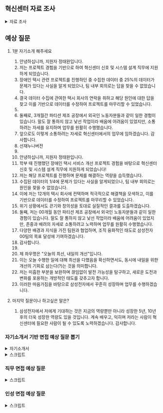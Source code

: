 ## 혁신센터 자료 조사

<details>
<summary>자료 조사</summary>

혁신센터

- DS 부문의 Data와 IT 인프라 솔루션을 담당하는 부서
- IT 시스템의 고도화와 Digital Transformation을 선도
- 팀은 총 6가지
  - MES팀: 제조 실행 및 스케쥴링, 설비/인프라 제어 관리, 스마트팩토리 담당
  - MIS팀: 경영개발 정보 담당
  - Data Intelligence팀: IT인프라와 플랫폼 제공, 데이터 센터를 모아 기획, 운영, 유지, 슈퍼컴, cloud, 네트워크 고도화, Data Lake, 재택근무와 화상회의 시스템등의 digital workplace 제공
  - DX팀: DT를 선도할 수 있도록 전략 기획, 과제관리, 품질관리 담당
  - 소프트웨어 연구소: 선행 연구, 소프트웨어 엔지니어링, 제품 보안 담당
  - CSE팀: 시뮬레이션 및 모델링 담당
  - 문구: Happy Innovator, Making Your Imagination Real
  - 대표 이사: 경계현

6개의 팀 중 내가 가고 싶은 팀

- MES
  - 이 이유는?
- Data Intelligence
  - 그 이유는?
-

갈 수 없는 팀

- CSE팀

MIS(Management Information System) 팀

- DS부문의 효율적인 경영을 위한 경영정보 시스템 기획/구축/운영(Business Intelligence)
- ERP, PLM, CRM, SCM, SRM, EHS 등 분야별 업무 프로세스 및 Data 분석, 취약점 진단
- MIS Data 분석 환경/체계(경영Data Mart, Data Pipeline, Metadata) 구축/운영
- RPA/Chatbot/Spotfire/Splunk/BI Solution 활용한 업무 개선 방안 도출
- IT시스템 Solution 및 전략 수립(PI Consulting, Process Innovation)
- Web/Mobile Platform을 활용한 시스템 Architecture(Business, UX, Data, I/F) 설계 및
  IT프로젝트(SI. System Integration) 추진/관리(PMO)
- Global SaaS 솔루션(Salesforce 등) 도입 검토(PoC) 및 적용 방안 설계/구축/운영
- MIS Application/Architecture 및 HW/SW 관리/운영/개선/최적화(SM. System Management)
- MIS SRE(Site Reliability Engineering) 기준설계/이상감지

Digital Transformation(DX) 추진

- Business, Data Architecture 변화관리 및 최적화
- DX PMO 및 PI 컨설팅
- IT 프로젝트 품질 검증 및 테스트 실행 기획
- IT 운영 성과 관리 방안 및 시스템 기획
- 대임직원 DX Communication 및 제도 운영
- 전사 DX/Agile 교육 기획, 운영 및 관리
- 사내 시스템 개선을 위한 UX 설계 및 컨설팅, UI 디자인 및 디자인 시스템 구축/운영

AI & Data Science

- 설계-개발-제조-품질 영역의 난제 해결을 위한 AI 활용 기술 개발
- Data 분석 및 Feature Engineering, 학습용 Data 전처리 및 Data Pipeline 개발
- 영상, 이미지, Text 활용 AI 알고리즘 개발
- AI/ML/DL 모델을 활용한 시스템 개발
- AI 응용 서비스 적용 컨설팅

Data Engineering / Data Service / MLOps 개발

- 개발/제조/경영 Data 플랫폼 서비스, Data Lake / DW 구축
- 개념/논리 Data Modeling, Data Flow / 대용량 Data Processing System 설계
- Data 품질 향상 / Data Pipeline 최적화
- Self-Analytics 도구, 데이터 병렬 분산 처리 도구 설계/구축/운영
- AI Platform 설계/구축/운영
  Job Description
  Data Center IT Infra 설계/구축/운영
- Server, Storage and Network Infra 설계/구축/운영
- Supercomputing & AI(ML/DL) Infra 및 High Performance Computing Infra 설계/구축/

운영

- Campus & Multi Data-Center Network 설계 및 최적화, 차세대 Network 기술도입
- Application 병렬화/최적화, AI Model/Algorithm 및 대규모 분산 학습 연구
- R&D향 Cloud 기획/설계/구축 및 최적화

Data Center 기획/구축/운영 및 응용 연구

- 차세대 Data Center 구축, 고집적/고효율 Facility 구축/운영 및 효율화
- Data Center 제어 및 운영 자동화 위한 DCIM 구축/운영, Disaster Recovery (재해복구)
- Data Center 운영 데이터(온도/습도/전력 등) 분석 통한 Server 用 제품 검증 및 불량 분석

Smart Factory 설계/구축

- Autonomous Factory 向 Manufacturing Execution System 구축
- 안정적인 시스템 유지를 위한 SRE(Site Reliability Engineering)
- 물류 Capa 검증 및 분석, 물류 Simulation을 통한 반송 최적화
- 생산 환경 변화를 위한 물류 반송/저장 System 설계 및 개발
- Safety 환경안전 & Smart Infra 시스템 설계 및 고도화
- 설비/공정 품질 개선을 위한 시스템 제어 및 설계
- 수율/품질 Solution Engineering
- 검사/계측, 설비 환경 Data 분석 및 차세대 Data Pipeline 솔루션 설계
- 가상 FAB Modeling & Simulation 통한 FAB Capa 및 실시간 이상 감지 설계
- 반도체 라인 셋업 및 안정화를 통한 시스템 기반 체제 구축

화성 HPC 센터
HPC: High Performance Computing
지금까지 삼성전자 반도체 관련 데이터는 각기 다른 위치에서 관리되어옴
반도체 설계는 화성 DSR 타워 쪽에서, 공정 데이터는 각 반도체 공장(팹)에서 서버를 관리하는 방식
반도체 회로 미세화 및 제조 공정 단계가 늘어나면서 데이터 수집량이 크게 증가
무정전전원장치(UPS) ㅇ게 뭔데

</details>

## 예상 질문

<!-- <details>
<summary>스크립트</summary> -->

1.  1분 자기소개 해주세요

    1.  안녕하십니까, 지원자 정태완입니다.
    2.  저는 프로젝트 경험을 기반으로 하여 혁신센터 신호 및 시스템 설계 직무에 지원하게 되었습니다.
    3.  장애인 택시 관련 프로젝트를 진행하던 중 수집한 데이터 중 25%의 데이터가 문제가 있다는 사실을 알게 되었으나, 팀 내부 회의로는 답을 찾을 수 없었습니다.
    4.  결국 데이터 수집에 관여한 택시 회사의 연락을 취하고 해당 원인에 대한 답을 찾고 이를 기반으로 데이터를 수정하여 프로젝트를 마무리할 수 있었습니다.
    5.
    6.  둘째로, 3개월간 파티션 제조 공장에서 외국인 노동자분들과 같이 일한 경험이 있습니다. 말도 잘 통하지 않고 낯선 작업이라 배움에 어려움이 있었지만, 소통하려는 자세를 유지하며 업무를 원활히 수행했습니다.
    7.  앞으로도 이렇게 소통하려는 자세로 혁신센터에서의 업무에 임하겠습니다. 감사합니다.
    8.  선재누나버전
    9.
    10. 안녕하십니까, 지원자 정태완입니다.
    11. 학부 때 진행했던 장애인 택시 서비스 개선 프로젝트 경험을 바탕으로 혁신센터 신호 및 시스템 설계 직무에 지원하게 되었습니다!
    12. 저는 해당 프로젝트를 진행하며 문제를 해결하는 역량을 습득했습니다.
    13. 수집된 데이터의 1/4에 문제가 있다는 사실을 알게되었으나, 팀 내부 회의로는 원인을 찾을 수 없었습니다.
    14. 이에 저는 12개의 택시 회사에 컨택하며 적극적으로 해결책을 모색하고, 이를 기반으로 데이터를 수정하여 프로젝트를 마무리할 수 있었습니다.
    15. 위기 상황에서도 끈기와 창의성을 토대로 실질적인 결과를 도출하겠습니다.
    16. 둘째, 저는 00개월 동안 파티션 제조 공장에서 외국인 노동자분들과 같이 일한 경험이 있습니다. 말도 잘 통하지 않고 낯선 작업이라 배움에 어려움이 있었지만, 존중과 배려의 자세로 소통하려고 노력하며 업무를 원활히 수행했습니다.
    17. 다양한 배경과 지식을 가진 팀원과 협업하며, 조직 융화적인 태도로 삼성전자 00팀의 목표 달성에 기여하겠습니다.
    18. 감사합니다.
    19.
    20. 제 좌우명은 "오늘의 최선, 내일의 개선"입니다.
    21. 이는 오늘 수행한 일에 대해 최선을 다했음을 확신하면서도, 동시에 내일을 위한 개선의 기회로 삼는다(?)는 것을 의미합니다.
    22. 저는 미흡한 부분을 보완하며 끊임없이 발전 가능성을 탐구하고, 새로운 도전과 변화를 포용하는 개방적인 태도를 갖추고자 합니다.
    23. 이러한 마음가짐을 바탕으로 삼성전자에서 꾸준히 성장하며 업무를 수행하겠습니다.

2.  마지막 질문이나 하고싶은 말은?
    1.  삼성전자에서 저에게 기대하는 것은 지금의 역량뿐만 아니라 성장한 5년, 10년 후의 더욱 성장한 역량도 있을 것입니다. 계속 배우고, 익히며 저라는 사람이 혁신센터에 필요한 사람이 될 수 있도록 노력하겠습니다. 감사합니다.

  <!-- </details> -->

### 자기소개서 기반 면접 예상 질문 뽑기

<details>
<summary>자기소개서</summary>
[삼성전자]  DS - 혁신센터  신호및시스템설계

DS - 혁신센터 | DS - Foundry사업부 | DS - 제조&기술담당

신호및시스템설계 | SW개발 | 기구개발

전공
시스템경영공학

평점
3.68

학업과정 중 특기사항
특기사항 내용
경영정보시스템 및 실습, 응용통계 및 연습, 생산관리 등의 과목을 수강하며 사내 혁신 및 데이터 분석 업무를 위한 지식을 습득하였습니다.

대내외 활동
활동구분 활동명 시작일 / 종료일 활동 상세 설명
교외커뮤니티활동 멀티캠퍼스 빅데이터 기반 지능형 서비스 개발 2022-03 ~ 2022-07 빅데이터 분석 프로젝트를 수행하며 데이터 분석 역량 강화
교외커뮤니티활동 데이크루 5기 2023-04 ~ 2023-05 인공지능 경진대회 사이트 데이콘에서 서포터즈 활동을 진행하며 AI 관련 서비스를 소개
교외커뮤니티활동 싸피 2024-01 ~ 2024-12 프로그래밍 역량 강화 및 프로젝트를 진행하며 풀스택 역량 강화

정보처리기사 등급없음 2023-11-15 한국산업인력공단 23203260209G
SQL개발자(SQLD) 등급없음 2023-07-07 한국데이터산업진흥원 038010886
ADsP 등급없음 2023-09-15 한국데이터산업진흥원 049005974

취미 / 특기
프리웨이트 운동/농구

존경인물
드웨인 존슨

존경이유
최고의 자리에서도 운동(기본)의 중요성을 늘 강조

에세이
삼성전자를 지원한 이유와 입사 후 회사에서 이루고 싶은 꿈을 기술하십시오.
[정도의 길을 걷는 동반자]
저는 스스로 떳떳한 삶을 사는 것을 굉장히 중요하게 여깁니다. 좋은 결과를 얻기보다 모두에게 당당하게, 자부심 있게 말할 수 있는 과정을 걷고자 합니다. 삼성전자 또한 모든 일에 있어서 정도를 추구하고 있습니다. 정도란 계속 걸어가기 힘들고, 한번 벗어난다면 더더욱 돌아오기 힘든 길입니다. 정도의 길을 걷지 않는 사람들에겐 미련하다, 고지식하다는 평가를 듣는 길이기도 합니다. 그렇기에 정도를 걸어온 사람만이 그 가치를 이해할 수 있을 것입니다. 저는 정도를 걷는 삼성전자의 가치를 깊게 이해하고, 그 길을 같이 걸어가는 동반자가 되고 싶어 지원하게 되었습니다.

[혁신을 만드는 중요한 키: 데이터]
삼성전자는 사내 혁신의 예시를 들라면 빠지지 않는 C-Lab을 운영하며 사내 아이디어 증진을 위해 노력하고 있습니다. 또한 IT 부문에서의 혁신을 끌어내고자 혁신 센터를 운영하고 있습니다. 이에 저는 산업공학을 전공하며 사내 혁신 및 애자일 프로세스 등의 기법을 학습한 지식을 토대로 삼성전자의 혁신에 이바지하겠습니다. 또한 삼성전자가 보유한 데이터를 활용, 분석하여 품질 및 생산성을 개선하겠습니다. 단순히 쌓인 데이터를 활용하는 것에 그치지 않고 데이터 수집, 가공 과정을 깊게 이해하며 데이터의 진정한 가치를 끌어내 데이터 기반 혁신 및 품질 개선에 기여하겠습니다.

본인의 성장과정을 간략히 기술하되 현재의 자신에게 가장 큰 영향을 끼친 사건, 인물 등을 포함하여 기술하시기 바랍니다. (※작품 속 가상인물도 가능)
[꿈이 없는 학생, A]
지금은 말이 많은 편이지만, 어린 시절에는 책을 좋아하는 조용한 성격이었습니다. 중학교 시절 친구들과 축구하기 시작하면서 활발해졌고, 고등학교에 입학하고 열정적으로 농구를 하며 지금의 성격이 형성되기 시작했습니다. 세월이 지나며 성격이 달라졌지만, 바뀌지 않은 점이 있다면 꿈이 없다는 점입니다. 꿈을 정한 시기는 대학교 2학년, 2018년으로 그리 오래되지 않았습니다. 청소년기엔 꿈이 정해지지 않았기에 공부에 의욕이 없었지만, 지금 하는 공부가 꿈을 이루는 것에 분명한 도움이 된다고 생각하며 버텨 수능에서 준수한 성적을 거뒀습니다. 하지만 전공을 선택할 때가 되자 혼란스러웠습니다. 결국 진로를 확실히 정하지 못한 저는 1년 후 전공을 선택하는 공학계열로 성균관대학교에 입학하였습니다.

[대학 생활에서 가장 가치 있었던 학점, F]
수능만 보고 달려온 저에게 대학교 1학년은 최악의 1년이었습니다. 의욕을 다시 채우지 못한 저는 대학교에서 새로운 인간관계를 형성하지 않았고, 성적을 좋게 받지도 못하며 허송세월하였습니다. 그렇게 1학년을 허비하던 중 저를 바꿔준 사건이 발생했습니다. 프로그래밍 과목을 수강하던 저는 친구의 도움을 받아 과제를 제출하였고, 해당 과제가 부정행위로 판명되어 자신의 결백을 직접 증명하지 않는 이상 F 학점을 받게 되는 상황에 부닥쳤습니다. 처음에는 억울한 마음에 결백을 증명하고자 제출 코드를 정리하고 미팅 날짜를 잡았으나, 날짜가 다가올수록 이유 모를 식욕부진과 질환들에 시달렸습니다. 그러던 와중 내 행동이 이치에 맞는 일인가, 정말 정직하게 과제를 제출하였기에 억울함을 느끼는가, 학점을 낮게 받기 싫어서 떼를 쓰는 것이 아니냐는 생각이 들면서 어머니께 대화를 청하며 상황을 설명해 드렸습니다. 그러자 어머니께서는 화를 내시기는커녕 마음이 가는 대로 행동해라, 나쁜 길로 빠지기는 쉽지만, 옳은 길로 돌아오기는 어려운 법인데, 너는 지금 그걸 선택하는 갈림길에 서 있다고 말씀해 주시며 제 선택을 응원해 주셨습니다. 결국 저는 교수님께 사죄의 메일을 보내며 겸허히 학점 F를 받았습니다.
그 후 6개월간 쉬며 제 행보를, 그리고 지난 1년을 되돌아보는 시간을 가지며 개발자로 진로를 확고히 정한 저는 입대를 선택했고, 군대에서 여러 좋은 사람들의 영향을 받으며 학교로 돌아오게 되었습니다. 마음가짐이 완전히 달라진 저는 헛되이 보낸 1년을 복구하는 시간을 보내며 새로운 마음가짐으로 열심히 학업에 집중했습니다. 정도의 길을 걷겠다는 신념을 유지하며 족보, 대리과제와 같은 편법엔 눈길도 주지 않고 제가 할 수 있는 방향으로 학업에 열중했고, 저의 학점은 결국 천천히 상승 그래프를 그리며 4점대 학점을 받기 시작했습니다. 교내에서 학점 우수자에게 주는 상을 받고, 교외에서는 여러 개의 코딩 테스트를 통과하는 등 정직하게 쌓아온 제 노력은 이제 빛을 보기 시작했습니다. 저는 이렇게 단단하게 쌓아온 역량으로 삼성전자에서도 흔들리지 않고 정도를 걸어가며 삼성전자의 혁신 및 품질 개선을 위해 힘쓰겠습니다.

최근 사회 이슈 중 중요하다고 생각되는 한 가지를 선택하고 이에 관한 자신의 견해를 기술해 주시기 바랍니다.
[교육제도, 이대로 괜찮은가?]
최근 공교육을 담당하는 교사분들에 대한 교권 침해 문제가 대두되고 있습니다. 주호민 씨의 특수교사 고소, 서이초등학교 교사의 자살 사건에서 시작해서 지금까지 알려진 사건만 10건이 넘습니다. 게다가 해당 사건들은 교권을 넘어 인권까지 침해하는 사건들입니다.
사실 이런 문제가 발생하는 것은 시간문제였습니다. 2022년 기준 출생아 수는 24만 명으로, 제가 태어난 해인 1998년의 출생아 수 64만 명에 비하면 37.5%에 불과합니다. 또한 평균 가구원 수는 3.1명에서 2.2명으로 감소했습니다. 가정당 자녀 수가 줄어들었으니, 자녀에 대한 부모의 관심도는 당연히 증가할 수밖에 없고, 자녀의 주변 환경도 더욱 신경 쓰게 됩니다. 그리고 자녀의 주변 환경 중 학부모와 대화가 가능하고, 타협의 여지가 있는 요인이라고 고려할 만한 부분은 교사밖에 없습니다. 그러다 보니 교사에 대한 지나친 간섭, 뒤로 이어지는 교권 침해 학부모 및 학생에 대한 처벌 미흡과 학생 인권의 지나친 강조까지 더해져 더는 버틸 수 없는 수준까지 이른 것입니다.
저는 제도가 재정립되지 않는 이상 교권 및 인권 침해 문제는 끊이지 않을 것으로 생각합니다. 변화를 기대하며 처벌 없이 관대하게 넘어갈 수 있는 수준은 이미 지나쳤고, 과거 학생 인권을 강조하던 시절과는 상황이 달라졌기 때문입니다. 게다가 학생 인권이 올라가면 교사에게 그에 맞는 대응 방안을 마련해줬어야 하는데, 현재 제도는 그런 부분을 전혀 고려하지 않고 만들어졌기도 합니다. 문제가 터지고 여론에 맞춰 급하게 법을 수정, 제정했던 부작용이 이제 터진 것입니다. 만약 이번에도 여론이 교사의 편을 들었기 때문에 교사를 위해 감정적으로 법을 제정한다면 이번 일과 마찬가지로 무고한 피해자가 속출할 것입니다. 한 번에 완벽하게 양측 이해관계를 조율할 수는 없겠지만, 더욱 신중하게 결정하여 더는 무고한 피해자가 나오지 않았으면 하는 바람입니다.

지원한 직무 관련 본인이 갖고 있는 전문지식/경험(심화전공, 프로젝트, 논문, 공모전 등)을 작성하고, 이를 바탕으로 본인이 지원 직무에 적합한 사유를 구체적으로 서술해 주시기 바랍니다.
[혁신과 프로그래밍의 교집합: 산업공학]
프로그래머로서의 기본 소양은 물론이고, 혁신센터에서 목표로 하는 작업을 수행하기 위해서는 데이터 관련 지식 또한 필수적일 것입니다. 그에 더해 기업 시스템과 혁신 프로세스 등의 이해도가 높다면 더욱 혁신센터에 적합할 것입니다. 저는 빅데이터, 데이터 분석, 데이터베이스, 경영정보 시스템 등의 데이터 관련 전공과목들을 이수하며 직무 수행을 위한 지식을 쌓았습니다. 또한 기술경영 개론, 생산관리, 기술관리, 경영과학 등의 과목들을 이수하며 기업의 운영 및 혁신과 관련된 지식을 쌓았습니다. 기존에 존재하던 기업들을 분석하여 혁신할 수 있는 부분을 찾아내고, 기술의 변화에 따른 기업들의 변화 및 혁신 사례들을 학습하며 기존 기업에서의 혁신 시스템 발전 과정을 이해하였습니다.

[다양한 주제의 프로젝트 경험]
앞서 언급한 과목들과 알고리즘, CS 지식을 기반으로 다양한 프로젝트를 진행하며 역량을 발전시켰습니다. 데이터 수집과 전처리, 데이터 분석 모델 개발까지의 과정을 처음부터 끝까지 담당했습니다. 데이터 수집과 전처리에서는 깔끔하게 만들어진 데이터셋을 기반으로 프로젝트를 진행하지 않았습니다. 모든 데이터를 직접 크롤링 및 라벨링 하였고, 작업 과정에서 데이터 수집 과정에 대한 이해가 데이터에 대한 깊은 이해로 이어짐을 알게 되었습니다. 또한 데이터 분석 모델에서 올바른 지표의 중요성을 느꼈고, 통계적 지식이 어떤 방식으로 데이터 분석에 활용되고 있는지 이해했습니다. 그리고 앞선 과정들을 거치며 만들어 낸 모델에서 도출된 정보들이 어떤 방식으로 활용될 수 있는지를 이해하며 추후 혁신센터에서의 업무에 도움이 될 귀중한 경험을 쌓았습니다.

지금까지 제가 쌓아온 지식은 혁신센터에서 업무와 충분히 시너지를 일으킬 수 있을 것입니다. 혁신에 대한 이해와 데이터 역량으로 삼성전자의 혁신 및 품질 개선을 위해 힘쓰겠습니다.

</details>

<details>
<summary>스크립트</summary>

1. 왜 삼성전자 DS에 지원했는가?, 왜 혁신센터에 지원했는가?
   1. 삼성전자 DS의 혁신센터에서 제 역량을 발휘하여 회사에 기여할 수 있을 것이라 생각했습니다. 데이터 분석 역량와 IT 역량을 길러온 저에게 두가지 역량을 모두 발휘할 수 있다는 점이 매력적으로 다가왔고, 그래서 지원하게 되었습니다.
2. 혁신센터는 뭐하는 곳인가?
   1. DS부문의 데이터와 IT시스템 고도화, 데이터 기반의 Digital Transformation을 주도하는 조직입니다. 또한 스마트 팩토리 운영 및 데이터 수집, 전처리, 분석 등을 활용하여 품질을 개선하는 데에도 일조합니다.
3. 왜 신호 및 시스템 설계에 지원했는가?
   1. 데이터를 활용하여 가치를 창출하는 과정에 동참하고 싶어서 지원하게 되었습니다. 혁신센터의 경우 데이터의 저장 및 전처리, 분석, 서비스까지의 데이터 프로세스의 전 과정을 담당하고 있는데, 그 과정에 일조할 수 있는 직무가 신호 및 시스템 설계라고 생각하여 지원하게 되었습니다.
4. 왜 2지망은 SW개발 3지망은 기구 개발로 적었는가?
   1. 데이터 분석 역량과 IT 역량을 발휘할 수 있는 곳이 어디가 있을까 고민하다가 3가지 직무를 정했고, 그 중 가장 잘 수행할 수 있을 것이라 생각하는 순서대로 선택했습니다. 데이터 기반 혁신을 전직원이 인지할 수 있도록 하는 것이 삼성전자의 목표였는데, SW개발 직무를 수행하게 되면 데이터 기반 혁신의 과정에 참여할 수 있을 것이라 생각했습니다.
5. 한 학기를 휴학했는데 그때 뭐했냐
   1. 데이터 분석 부트캠프를 수료했습니다. 여러 프로젝트를 진행하며 데이터의 중요성, 팀 프로젝트에서의 소통의 중요성에 대해 알게 되었고, 그 당시에 배웠던 경험들을 최근 팀 프로젝트를 진행하면서도 유의미하게 활용하기도 했습니다.
6. 왜 산업공학과에 진학하게 되었나요?
   1. 솔직히 말씀드리자면, 의도해서 전공하진 않았습니다. 제 학교의 경우 1학년 학점을 기반으로 2학년부터 전공을 선택할 수 있는데, 학점이 좋지 않아서 선택할 수 있는 전공이 제한되어 있었고, 그중 산업공학과를 선택하게 되었습니다. 하지만 꽤나 적성에 맞아서 운이 좋았다고 생각합니다.
7. 학점이 높은 편은 아니네요?
   1. 객관적으로 높은 편은 아니라 아쉽습니다. 대학교 초창기에 학점을 낮게 받으며 시작이 망가졌던 부분이 큰 원인이라고 생각합니다. 그래도 꾸준히 학점을 올리고자 노력해서 4년동안 점차 높아진 성적을 받을 수 있었습니다.
8. 응용통계는 지원자에게 중요한 과목이라고 생각하는데, D+를 받았네요?이유가 뭐죠?
   1. 해당 과목을 포기했었습니다. 1학년 시절을 아쉽게 보내서 기초가 다져지지 않은 상태였는데 이해할 수 없는 과목을 신청했고, 해당 과목에 지나치게 많은 시간을 투자하게 되어 우선순위를 뒤로 미뤘습니다. 당시의 선택은 다소 후회하는 선택이었고, 시간을 더 투자하더라도 포기하지 말았어야 한다고 생각합니다.
9. SQLD 자격증은 왜 취득했나요?
   1. 데이터 분석, 혹은 IT 중 어떤 업무를 하게 되도 SQL역량은 필요할 것이라 판단했습니다. 데이터베이스에서 자료를 가져오던지, 데이터베이스에 결과물을 INSERT하는 과정은 필수적이라 생각해서 SQLD를 취득하였습니다.
10. 농구를 특기로 적은 이유가 있나요?
    1. 농구 자체도 잘하지만, 진짜 특기는 농구에서의 소통과 팀워크 증진이라고 생각합니다. 농구의 경우 다른 스포츠보다 인원을 자유롭게 정할 수 있다보니 모르는 사람과 같이 하게되는 경우가 빈번합니다. 그 팀에서 소통을 최대한 이끌어내고, 소통을 통해 팀워크를 발휘하여 팀으로 농구할 수 있도록 하는 것이 제 진짜 특기라고 생각해서 농구를 특기로 적게 되었습니다.
11. 결과가 중요한가요 과정이 중요한가요?
    1. 둘다 중요합니다. 하지만 특출나야 하는 것은 결과이고 부족하지 말아야 하는 것은 과정이라고 생각합니다. 과정이 부족하여 남들에게 이야기하기 힘들고, 스스로도 납득할 수 없는 과정을 거쳤다면 아무리 특출난 결과를 도출해도 빛이 바래진다고 생각합니다.(이거 고쳐야함)
12. 삼성전자의 정도에는 어떤 것이 있나요?
    1. 기업의 정도경영을 따진다면 세무조사를 언급하지 않을 수 없습니다. 삼성전자의 경우 매년 특별 세무조사 없이 정기 세무조사에서도 큰 문제 없이 잘 넘어가고 있습니다. 세무조사는 어떻게든 부족한 부분을 찾으려는 목적이 강한 만큼, 세무조사에서 큰 문제없이 넘어가고 있다는 것이 삼성전자가 정도를 걷고 있다는 것을 증명하고 있다 생각합니다.
    2. 삼성전자는 윤리규범 제보 사이트를 운영하며 정도경영을 위해 노력하고 있습니다. 단순히 사내 사례 뿐만 아니라 이해관계자의 경우도 포괄적으로 수용하며 경영문화를 위해 노력하고 있습니다.
13. 삼성전자의 사내혁신에는 어떤 것이 있을까요?
    1. 데이터 기반의 의사결정이 있겠습니다. 기존에는 같은 상황에서 개인의 역량, 혹은 경험에 따라 결과물을 다르게 도출할 수 있는 불확실성이 있었는데, 데이터 기반의 의사결정 도입을 통해 모두가 같은 결과물을 도출할 수 있도록 한 것이 사내혁신의 예라고 할 수 있겠습니다.
14. 데이터의 수집, 가공 과정을 깊게 이해하겠다고 했는데, 반도체 지식이 없는 상태 아닌가요?
    1. 맞습니다. 지금의 저는 반도체에 대해 잘 알지 못하는 상태입니다. 하지만 데이터 분석 기법을 무리없이 활용할 수 있고, 데이터의 가치를 이끌어내기 위해선 수집, 가공 과정을 알아야 한다는 것을 납득한 상태입니다. 필요성을 스스로 느끼고 있는 저이기에, 입사 후 반도체 교육을 이수하여 부족한 부분을 채우고 더 나아질 수 있을 것입니다.
15. 왜 개발자로 진로를 선택했나요?
    1. 코드를 활용하여 작은 부분부터 결과물을 쌓아올리는 과정이 흥미로웠습니다. 또한 실력이 늘어가는 것이 결과물로 보이고, 빠르게 체감할 수 있다는 점이 매력적이었습니다.
16. 족보를 보는 학생들은 그럼 잘못된 행동을 하고 있나요?
    1. 제 기준에서는 그렇습니다. 면접 자리에서, 혹은 교수님 앞에서 자신이 족보를 봤다고 당당하게 말할 수 있는 지원자는 없을 것입니다. 그런 사례가 잘못된 행동을 하고 있다고 스스로 인지하고 있음을 증명한다고 생각합니다.
17. 왜 자기소개서 사회이슈 부분에서 이런 주제를 선택했나요?
    1. 어떠한 갈등이 발생했을 때, 더욱 공정하게 다뤄야 한다고 생각하여 해당 주제를 선택하였습니다. 특히 변화의 과정에서는 상황에 대해 객관적으로 평가하고, 주관을 배제한 채 일이 이루어져야 하는데, 제가 적은 사건에서는 그렇게 일이 진행되지 않았고, 결국 피해자가 발생하게 되어 중요한 사회이슈라고 판단했습니다.
18. 어떤 기업의 사례를 학습했는가?
    1. LG의 공정 프로세스를 학습했습니다. 제조 과정에서 결함이 자주 발생했고, 해당 부분을 해결하기 위해 이상 탐지 알고리즘을 활용하는 방안을 주장했습니다.
19. 다른 기업의 혁신 사례는 어떤 부분이 있는가?
    1. 휴맥스의 사례가 있습니다.(여기 더 써야 함)
20. 회사에 들어와서는 어떤 일을 하고싶나요?
    1. ML/DL을 활용하여 지능화 스마트 팩토리를 구축하는 과정에 일조하고 싶습니다. 스마트 팩토레에서 여러 ML/DL기술을 사용하는데 그 과정에서 제가 일조할 수 있을 것이라 생각합니다. 또한 스마트 팩토리는 아직 완성된 상태가 아닌, 점차 발전하고 있는 상태이기에 변화하는 부분이 많을 것인데, 학습 역량을 가진 저로써는 변화하는 과정에서 빠르게 할 수 있는 일을 찾아내고 처리할 수 있을 것이라 생각해서 앞서 말씀드렸든 스마트 팩토리 관련 업무를 하고 싶습니다.

</details>

### 직무 면접 예상 질문

<details>
<summary>스크립트</summary>
- MES, Data Intelligence팀 일부 파트, CSE팀에서는 제조 데이터를 분석하는 과제 수행
- 어떤 업무를 수행하던지, 프로그래밍을 수행할 일이 많다
- 또한 어떤 분야의 업무건 결과물을 DB에 Insert하거나 Search해야하기 때문에 SQL 역량을 기르는 것도 좋다, 데이터베이스 또한 마찬가지
- 답변할 때 내가 이 회사에 어떤 기여를 할 수 있는지 생각하면서 답변하는게 좋을 듯 싶음

1. 왜 이 직무를 선택했는가?
   1. 지금까지 데이터와 IT역량을 길러왔는데, 이 두가지 역량을 동시에 필요로 하는 직무가 혁신센터 신호 및 시스템 설계이기에 이 직무를 선택했습니다. 제가 가진 두가지 역량을 동시에 활용하며 회사에 기여할 수 있을 것이라 생각했습니다.
2. 이력서에 적힌 내용이 회사와 직무를 선택하는 것에 어떤 영향을 주었는가?
   1. 데이터 분석 역량과 IT역량을 가지고 있다는 점이 혁신센터 신호 및 시스템 설계 직무를 선택하도록 만들었습니다. 혁신센터가 삼성전자 DS의 데이터 관리를 표방하고 있기도 하고, 현직자 인터뷰에서 개발 직무가 아니더라도 IT역량이 필요하다는 이야기가 많았기에 제가 회사에서 주어지는 업무를 잘 수행할 수 있을 것이라 판단했습니다.
3. 왜 이 회사와 이 직무를 선택했는가?
   1. 삼성전자는 최근 데이터 센터도 구축하며 데이터 사업에 투자하고 있고, 혁신센터는 현재 회사가 나아가는 방향에서 중요한 역할을 하는 부서라고 생각했습니다. 또한 그 과정에서 데이터 역량과 IT 역량이 필요한 신호 및 시스템 설계 직무에서 제 역량을 발휘하여 회사에 기여할 수 있을 것이라 생각했기에 이 직무에 지원하게 되었습니다.
4. 이 직무를 잘하기 위해 필요한 스킬이나 태도는 뭐가 있을까?
   1. 새로운 것을 학습하고 빠르게 활용하는 유연함이 필요할 것입니다. 지금까지 쌓아온 역량과 다소 다른 업무를 맡을 수도 있고, 시대의 특성상 새로운 기술을 학습해야 할 수도 있는데 빠르게 역량을 확장해나가며 업무를 진행할 수 있는 유연함이 필요하다고 생각했습니다.
   2. 태도로는 소통하려는 자세가 필요할 것입니다. 데이터 업무의 특성상 다른 부서와 협력하거나 논의해야 하는 일이 많은데, 그 과정에서 소통하려는 태도가 있어야 업무를 원활하게 수행할 수 있고 불필요한 자원 낭비를 줄일 수 있을 것입니다.
5. 그렇다면 어떤 경험으로 내가 이러한 스킬이나 태도를 가지고 있음을 증명할 수 있을까?
   1. 미작성
6. 왜 석사 두고 학사인 지원자를 뽑아야 하나요?
   1. 석사분들이 학사인 저보다 연구개발 능력이 뛰어나다는 사실은 부정하지 않겠습니다. 하지만 조직에는 연구개발 능력이 뛰어난 사람만 필요한 것은 아닙니다. 어떤 분야의 업무를 수행하게 되더라도 빠르게 습득하고 적응할 수 있는 사람도 필요합니다. 저는 그런 사람이고, 그게 회사가 저를 뽑아야 하는 이유라고 말씀드리겠습니다.
7. 나는 어떤 사람이고, 이 직무와 어떤 점이 잘 맞고 잘 맞지 않는가?
8. 자신만의 경쟁력을 말해보라
   1. 빠른 습득력이라고 생각합니다. 싸피 과정을 진행하며 습득력이 제 경쟁력이라는 점을 더욱 느낄 수 있었는데, 기본적으로 납득하고 넘어가야 하는 원리에 대해 빠르게 납득하고 활용할 수 있는 부분이나 궁금증들을 해결하며 역량을 길러나가니 다른 사람들보다 좀 더 빠르게 성장하고 습득하는 것을 확인할 수 있었습니다.
9. 지원분야에서 일을 잘할 수 있겠는가
   1. 잘 할 수 있을 것이라 생각합니다. 지금까지 배우거나 쌓아왔던 역량과 다른 업무를 하게 되서 업무에 적응하지 못하는 사람들이 많다고 들었는데, 새롭게 뭔가를 배우는 것이 장점이라고 생각하는 저에게 그러한 상황은 오히려 반길만한 상황이라고 생각하고, 그렇기에 일을 잘 할 수 있을 것이라 생각합니다.
10. 지원분야에 자신의 강점은 무엇인가
    1. 제 강점은 실행력이라고 생각합니다. 데이터 분석을 하다 보면 대부분 답이 정해지지 않은 문제에 대한 유추를 하게 되는데, 그럴 때 해결 방법이 바로 떠오르지 않아 막막함을 느낄 때도 있습니다. 그럼에도 불구하고 터무니없는 아이디어라도 일단 실천해보며 길을 조금씩 찾아나갈 수 있도록 일단 해보는 것이 저의 장점이라고 생각합니다.
11. 자신을 채용해야하는 이유는 무엇인가
    1. 빠른 습득력이라고 말씀드리겠습니다. 회사에 들어가게 되면 지금까지 배운 것을 활용하는 업무도 있겠지만, 새로운 것을 배우게 되는 것 또한 있을 것입니다. 어떤 작업이라도 빠르게 적응하고, 부족한 부분을 메꾸기 위해 학습하는 저는 삼성전자에 충분히 기여할 수 있을 것이라 생각합니다.
12. 자기개발 노력을 말해보라
    1. 최근에는 싸피 과정을 진행하며 IT역량을 길렀고 싸피 과정 이외에도 알고리즘 스터디를 운영하며 알고리즘 역량을 길렀습니다. 싸피에서 시행하는 정기 평가에서 대부분 우수한 성적을 거뒀고, 학우들과 협업하며 소통 역량 및 협업 역량을 기르기 위해 노력했습니다.
13. 회사 지원동기 말고 직무 지원동기
14. 삼성전자에 대해 아는 대로 말해봐라
15. 본인이 지원한 직무에서 중요한점
    1. 데이터 분석 능력, 그리고 소통 능력이라고 생각합니다. 혁신센터가 지향하는 바가 데이터 기반 digital transformation이므로 데이터 역량은 당연하고, DS부문의 데이터를 다루는 혁신센터의 특성상 다른 부서와 소통해야하는 일이 많을텐데, 이에 소통능력이 중요하게 작용할 것이라 생각합니다.
16. 지원 분야 관련 경험은?
    1. 데이터 분석 프로젝트를 진행한 경험이 있습니다. 뭐라고 더 쓰지?
17. 본인이 하고 싶은 업무?
    1. mes팀에서 데이터 분석 업무를 수행하고 싶습니다. 가장 많은 데이터가 수집되는 곳이 스마트팩토리이고, 스마트팩토리에서의 개선은 곧 매출과 연결된다는 점이 매력적이었습니다. 제조 데이터를 활용하여 부족한 부분을 찾아내고, 어떤 부분에서 신기술을 활용할 수 있을지 고민하여 매출 상승을 위해 힘쓰겠습니다.
    2. 근데 이렇게 말고 mes팀에서 뭘 할 수 있을 지 이야기하는게 좋을 듯
18. 다른 지원자들에 비해 본인의 차별성을 어필한다면 어떤 것이 있겠는가?
19. 졸업 후에 무엇을 했는지?(공백기 질문)
    1. 지난 8월에 졸업 후, 6개월간은 취업 준비에 매진했습니다. 자격증도 취득하고, 저라는 사람에 대해 어떻게 소개해야 하는지 연습도 하고 이를 위해 스스로에 대해 생각하는 시간을 많이 가졌습니다. 24년 들어서는 싸피 과정을 수료하며 IT역량을 기르기 위해 노력했습니다.
20. 이 자리에 오기 위해서 무엇을 준비했는가?
21. 인상 깊게 들은 과목은 무엇인가?
22. 혁신센터 사업부가 어떻게 구성되는지 아는가
23. 창의력을 발휘한 경험/ 개선해본 경험을 말해보라
24. 프로젝트경험을 소개해보라
25. 봉사활동 경험을 말해보라
26. 리더 경험있는가
27. 본인만의 창의적인 경험은?
28. 리더십이 있는 편인가. 발휘한 경험은?
29. 도전적인 경험은?
30. 꼼꼼함을 보일 수 있는 사례는?
31. 프로젝트를 하면서 힘들었던 경험과 어떻게 해결했는지
32. 리더십이란 무엇인가
33. 이것도 하고 싶고 저것도 하고 싶어서 한 가지를 포기한 적이 있나요?
34. 본인이 가장 흥미롭게 들었던 수업은 무엇이었고 그 이유는 무엇인가?
35. 주변 사람들이 말하는 자신의 단점은?
36. 휴학기간 동안 무엇을 했는가?
    1. 부트캠프를 수료했습니다. 학교에서 데이터 분석에 관해 배우는 것도 좋지만, 학교 외에서는 어떤 내용을 배우는지 궁금했고, 기초도 다지고 프로젝트 진행 경험도 쌓고 싶어서 진행하게 되었습니다.결과적으로 모두가 열심히 하는 팀 프로젝트도 진행해보고, 부족한 부분도 채울 수 있었습니다.
37. 리더형인가요 팔로워형인가요?
    1. 팔로워형이라고 생각합니다. 대부분의 팀 프로젝트를 수행할 때 리더 역할을 수행하는 것 보다 리더를 보조하는 역할을 수행할 때 프로젝트의 진행이 보다 원활했습니다. 리더 역할을 수행할 때는 다른 사람이 수행한 것에 대해 부족한 점이 눈에 보이고, 그 부분을 보완하는 것에 집중해서 팀원들의 상황이나 관계에 대해 신경쓰지 못하는 경향이 있었습니다. 하지만 팔로워로써는 리더를 도와주고, 팀원들에게 관심을 가지며 어려운 부분을 같이 고민하며 해결할 수 있었고, 동등한 관계에서 과정을 진행하다 보니 리더일때는 신경쓰지 못했던 부분들도 세심하게 챙길 수 있었습니다. 하지만 업무에 익숙해지고 기회가 생긴하면, 리더 역할도 수행하고 싶은 욕심이 있습니다.
38. 왜 대학원에 진학하지 않았나요?
    1. 대학원 진학 생각이 없었던 것은 아닙니다. 당시 대학원 진학을 고민하며 교수님과 상담을 진행했었는데, 교수님께서 해주신 말씀이 있습니다. 대학원은 취직을 위한 창구가 아니며, 지식을 더 쌓기 위한 곳이 아니다. 대학원은 지식을 창출하는 곳이고, 연구하는 곳이다. 지식을 창출하는 것보다는 있는 지식을 활용하여 가치를 창출하는 일이 더 하고싶었고, 그래서 취업을 선택하게 되었습니다.

</details>

### 인성 면접 예상 질문

<details>
<summary>스크립트</summary>

1. 친구들이 나를 위해서 희생했던 경험
   1. 취직한 친구들이 부담주지 않고 돈을 덜 쓰게 만드는 경험이 있습니다. 제가 빚지는 것을 워낙 싫어하는 사람인데, 친구들이 그걸 알기에 몰래몰래 돈을 낸다던지, 차례를 정해서 돈을 내자고 하고 제 차례가 되면 말을 꺼내지 않는 경우가 몇번 있었습니다.
2. 목표를 세우고, 그 목표를 위해 전념했던 경험이 있나?, 어려움을 극복하고 최선의 결과물을 만들어 낸 사례, 주위 사람들과 협력하여 원하는 목표를 달성하거나, 어려운 위기를 극복한 사례
   1. 인스타그램 검색 결과 필터링 프로젝트를 진행할 때의 사례로 설명드리겠습니다. 해당 프로젝트를 진행하기 위해서는 데이터를 라벨링하는 작업이 필요했습니다. 라벨링에 시간을 많이 투자해야했고, 팀원들은 다소 꺼려하는 눈치였습니다. 저는 주제가 굉장히 마음에 들었기에 팀원들을 설득하여 일주일간 15000개의 이미지를 라벨링하였고, 해당 데이터를 바탕으로 프로젝트를 성공적으로 마무리할 수 있었습니다.
3. 리더나 팔로워로 함께 하는 과정에서 본인의 역할이나 노력이 무엇인가
   1. 저는 보통 팔로워로 팀 프로젝트에 참여하고, 그 과정에서 소통을 이끌어내는 역할을 맡았습니다. 팀 프로젝트에서 소통이 부족할 때 자원 낭비가 심하다는 것을 잘 알고 있었기에 최대한 소통을 많이 해서 팀 전체의 상황을 파악하고 팀원들에게 일을 배분하는 역할 또한 수행했습니다.
4. 팀 내의 갈등을 해결하기 위해 노력했던 경험이 있는가
   1. 학부 마지막 프로젝트를 진행할 때, 저를 포함한 4명의 팀원 중 2명의 팀원이 자주 연락두절되는 경우가 빈번했습니다. 그래서 그 2명에 대한 불만이 굉장히 컷었고, 이대로 프로젝트가 진행되다가는 불필요한 자원 낭비 및 감정 소모가 심해질 것이 명백했습니다. 결국 온라인으로 진행되던 프로젝트 팀원들을 현실에 불러모아 3시간가량 이야기를 나눴고, 상황이 완화된 후 보다 원활하게 팀 프로젝트를 진행할 수 있었습니다.
5. 거절하기 어려운 사람으로부터 다소 비윤리적인 부탁을 받았던 경험에 대해 말해달라
   1. 유감스럽게도 아직 그러한 경험은 없습니다. 하지만 만약 비윤리적인 부탁을 받는다면, 이렇게 되물을 것 같습니다. 지금 제가 들은 내용은 제가 이해하기로는 다소 모호하여 스스로 오해의 여지가 있다는 생각이 듭니다. 혹시 풀어서 다시 이야기해주실 수 있을까요? 라고 되묻겠습니다. 그럼에도 불구하고 비윤리적이라는 생각이 든다면, 그때는 제가 비윤리적이라고 느낀 부분을 말씀드리고 거절하겠습니다.
6. 상이한 가치가 충돌할 때 어떤 선택과 행동을 했으며, 경험을 통해 어떻게 성장할 수 있었는가
   1. 프로젝트를 진행할 때, 완성도를 높이느나, 혹은 새로운 기능을 추가하느냐로 의견이 충돌한 경험이 있습니다. 둘 다 프로젝트를 위해 필요한 작업이었기에 많은 고민을 했으나, 결국 업무를 최대한 세세하게 나누어서 시간이 오래 걸리는 업무들을 우선 진행하고, 남는 인원을 두가지 파트에 적절히 배분하는 방식으로 일이 중간에 중단되어 투자한 자원이 쓸모없어지는 일을 방지하려고 했습니다.
7. 내 핵심 역량은 무엇인가?
   1. 소통과 학습 역량이라고 생각합니다. DS부문의 데이터를 담당하는 혁신센터의 특성상 소통이 업무와 시너지를 일으킬 수 있을 것이고, 아직 변화하는 중인 데이터 센터, 혹은 스마트 팩토리에서도 새롭게 역량을 길러 회사에 기여하는 것에 학습 역량이 일조할 수 있을 것입니다.
8. 그렇다면 그 근거는 무엇이고, 경험은 어떤 부분이 있는가?
   1. 대부분의 팀 프로젝트에서 업무를 배분하고, 주도하는 일을 맡았었습니다. 이를 위해서는 각각의 업무를 진행하는 사람들과 소통하는 일이 필수였고, 제가 자진해서 이러한 역할을 맡는 것이 아니라 사람들이 자연스럽게 역할을 맡겼다는 점에서 소통 역량이 있음을 증명할 수 있겠습니다.
   2. 학습 역량으로는 최근까지 진행하고 있는 싸피 과정으로 설명드릴 수 있을 것 같습니다. 지금까지 데이터 분석을 진행했고, 싸피에서는 장고와 vue와 같은 웹 프레임워크를 배웠습니다. 코딩 역량이 필요하긴 하지만 다소 다른 영역이었음에도 불구하고 우수한 성적을 받으며 정기 평가에서 모두 상위 5%에 이르는 쾌거를 이룰 수 있었습니다. 이와 같은 경험으로 학습 역량을 증명할 수 있겠습니다.
9. 회사에 어떤 기대를 가지고 있는가?
   1. 아무리 뛰어난 역량을 가진 신입이라도 자신의 최대 역량을 꽃피우는 것에는 충분한 시간이 필요할 수 있습니다. 회사가 사람에게 충분한 시간을 줄 수 있으면 좋겠다는 기대를 가지고 있습니다.
10. 회사는 나에게, 나는 회사와 어떤 부분을 주고받을 수 있는가?
    1. 성취감을 받고,
11. 회사에서 나는 어떤 모습이 되기를 바라는가
    1. 신뢰할 수 있는 사람이 되기를 바랍니다. 신뢰라는 것은 단순히 일을 잘한다, 정직하다라는 한가지 부분에서 얻을 수 있는 것이 아닙니다. 다양한 부분에서 상대에게 믿음을 줘야, 상대가 자연스럽게 믿을 수 있어야 얻을 수 있는 것이라 생각합니다. 그래서 신뢰할 수 있는 사람이 되고 싶습니다. 업무뿐만 아니라 다른 부분에서도 뛰어난 사람이 되고싶습니다.
12. 지원한 분야가 본인하고 잘 안 맞으면 어떻게 할 것인가?
13. 자신만의 스트레스 해소법을 말해보라
    1. 운동을 다니고 있습니다. 헬스장에서 무거운 무게를 들어올리면서 잡념들이나, 스트레스때문에 왜곡된 생각들을 정리하는 시간을 가집니다. 그렇게 시간을 보내면, 어느 순간 스트레스가 다 사라졌다는 것을 알 수 있고, 이를 최대한 자주 하면서 스트레스를 관리하고 있습니다.
14. 회사에서 중요하다고 생각하는 가치는?
15. 자신의 단점 3가지는?
16. 힘들 때 누구에게 조언을 받나?
    1. 제가 배울만한 점이 많은 사람에게 조언을 받습니다. 현재로써는 싸피 과정을 수행하며 만난 동료들에게 조언을 구하고 있습니다. 보통 조언을 구하는 것이 어려워서 잘 구하지 않는데, 최근에 그런 저에게도 손을 내밀어 준 사람이 있어서 그 사람에게는 염치없지만 조금 더 조언을 구하고 있습니다.
17. 친구를 사귈 때 가장 중요하게 생각하는 부분은? 갈등 경험이 있다면 어떻게 풀어갔는가?
18. 팀 활동을 하면서 힘든 일이 생긴다면 어떻게 할것인가
19. 개인의 비전은 무엇인가?
20. 본인의 장점, 단점
21. 좋아하는 일과 잘하는 일 중에 어느 것을 직업으로 하는게 좋다고 생각하는가?
22. 본인이 생각하는 창의성이란?
23. 꼼꼼함을 설명할 수 있는 사례를 말해보아라
24. 팀 활동을 하면서 힘든 일이 생긴다면 어떻게 하겠는가?
25. 개인의 이익과 윤리 사이에서 무엇을 중시하는지
    1. 윤리를 중요시합니다. 윤리를 포기하고 얻은 개인의 이익을 떳떳하게 쓸 자신이 없습니다. 또한 저라는 사람은 제 주위 사람과도 연관되어 있다고 생각합니다. 제가 윤리를 저버리는 사람이 되면, 제 주위 사람들은 윤리를 저버리는 사람의 지인이 되는 것입니다. 그러한 상황을 원하지 않기에, 이익이 없더라도 윤리는 저버리지 않겠습니다.
26. 10년 뒤 본인의 모습은 어떠한가?
    1. 2~3년간은 저의 경쟁력을 기르기 위해 최선을 다하겠습니다. 선배님들의 노하우를 습득하고, 제 부족한 부분을 채우겠습니다. 제가 할 수 있는 일을 찾아서 작은 일부터 익숙해지겠습니다. 그 후로는 배운 내용을 적용하여 아이디어를 내겠습니다. 어떤 부분을 개선하면 좋을지, 그 과정에서 어떤 부서의 협력이 필요한지 배운 내용을 바탕으로 건의하며 제 업무를 수행하겠습니다. 6년차부터는 중간관리자로써 제 업무뿐만 아니라 쌓은 역량을 기반으로 후배님들을 도와드리고, 프로세스 혁신 관련 프로젝트를 진행하며 변화를 이끌어가겠습니다.
27. 상사와의 갈등이 있다면 어떻게 할 것인가
    1. 저는 어떤 갈등이든 양측의 잘못이 다 있다고 생각하는 사람입니다. 즉, 저에게 잘못이 있다는 뜻이며, 제 잘못이 어떤 부분인지, 그로 인해 상사가 어떤 생각을 하게 되었는지 고려하겠습니다. 정리가 되면, 대화를 요청하고 사과의 말씀을 드리며 이야기를 풀어나가겠습니다.
28. 이 면접에서 떨어지면 어떨 것 같나?
    1. 당연히 아쉽겠습니다. 오래 준비했고, 많이 가고싶은 회사이기에 아쉬움이 클 것 같습니다. 아쉬움을 온전히 느끼고 난 후, 왜 떨어졌는지, 다음에는 어떤 부분은 보완해야하는지 계획을 세우겠습니다.
29. 면접 끝나고의 계획은?
    1. 일단 면접 복기를 하겠습니다. 어떤 부분이 아쉬웠고, 다음엔 어떤 부분을 보완할 것이며, 어떤 부분은 괜찮았는지 기록하겠습니다. 그 후론 보완해야 하는 부분을 위해 계획을 세우겠습니다.
30. 삼성전자 외에 지원한 기업이 있나?
    1. 스마트 팩토리 솔루션 제공 기업인 코오롱베니트, 현대 제철, 그리고 증권사나 금융사에 지원했었습니다. 스마트팩토리 업무를 원활히 수행할 수 있을 것이라 생각해 코오롱 베니트에 지원했고, 많은 데이터를 다루고 가치를 창출하는 업무가 하고싶었기에 증권사, 금융사에 지원했습니다.
31. 존경하는 인물이 한 명언은? 그 명언이 끼친 영향은?
    1. 나는 중량을 들어올린다, 고로 테라피는 내게 필요 없다는 명언이 있습니다. 저도 스트레스를 받을 때 운동을 하며 스트레스를 해소하고 마음을 정리하곤 합니다. 덕분에 일상적으로 받는 스트레스가 쌓이는 일이 거의 없으며, 그로 인해 스트레스라는 요소가 저의 의사결정이나 다른 사람에게 보여지는 저의 모습에 영향을 준 적이 거의 없었습니다.
32. 아래 사람을 어떻게 다뤄야 회사의 생산성이 높아지는가
    1. 상황을 포괄적으로 볼 수 있게 만들어야 합니다. 자신이 어떤 업무를 하고 있는지는 물론이고, 자신이 한 일이 어떤 프로젝트의 일부이며, 회사는 그 프로젝트로 뭘 이루려고 하는지 생각하게 만들어야 생산성이 높아질 것이라 생각합니다.
33. 회사 수익과 사회 공헌 중 무엇이 더 중요한가?
    1. 회사 수익이 더 중요하다고 생각합니다. 사회 공헌 또한 중요하지만, 회사의 목적은 이윤 창출이며, 사회 공헌은 중요도로 따지면 이윤 창출의 뒤에 있다고 생각합니다.
34. 대기업이 책임 지어야하는 사회적 책임에는 어떤 것 들이 있는지 말해보세요
    1. 정직한 세금 납부와 최소한 회사를 위해 일하는 근로자들의 복지에는 책임이 있다고 생각합니다. 또한, 취약계층에 대한 지원 또한 있어야 할 것입니다.
35. 우리회사 인재상이 무엇인지 아는가?
    1. 열정, 창의혁신, 도덕성입니다.
36. 지원한 분야와 회사에서 배정된 직무가 잘 맞지 않으면 어떻게 할 것인가?
    1. 일단 배정된 직무에서 최선을 다 하겠습니다. 물론 맞지 않는 직무라고 생각이 드는 시기이라면, 개선의 의지 또한 가져야 할 것입니다. 삼성전자의 경우 5년마다 있는 직무FA라는 기회가 있으므로, 해당 기회를 잡기 위해서 희망 업무에 대한 공부는 물론 현재 업무에 대한 최선을 다 해야 할 것입니다.
37. 상사가 부당하거나 불법한 지시를 내린다면 어떻게 할 것 인가
    1. 우선, 근거 자료를 더 찾아보겠습니다. 부당하거나 불법적인 지시라고 확신하게 된다면, 해당 근거 자료를 가져가서 말씀드리겠습니다. 해당 부분이 기업의 방향에 맞지 않는 것 같아서 관련 자료를 찾아봤다, 그러다 보니 내리신 지시는 부당하거나 불법한 지시라고 생각이 든다, 해당 부분에 대해 인지하고 계신지, 혹은 제가 찾은 부분에서 틀린 부분이 있는지 여쭤보고 싶다, 고 말씀드리겠습니다. 저는 신입사원이고, 시야가 상사보다 좁을 수 밖에 없기 때문에 스스로 틀릴 수 있다는 가능성을 항상 염두에 두고 대화를 시도하겠습니다.
38. 같이 일하고 싶지 않은 유형은 어떤 유형인가?
    1. 소통하려고 하지 않는 사람이 제일 힘들 것 같습니다. 하나의 부서는 하나의 팀이고, 팀이라면 같은 목표를 달성하기 위해 협업해야 하는데, 소통의 과정 없이 자신의 방향을 따라오라고 강요받는듯한 느낌을 받는다면 일하기 힘들지 않을까 싶습니다.

</details>
